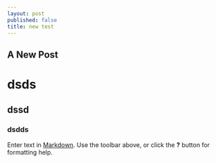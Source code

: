 ```yaml
---
layout: post
published: false
title: new test
---
```

## A New Post
# dsds
## dssd
### dsdds
Enter text in [Markdown](http://daringfireball.net/projects/markdown/). Use the toolbar above, or click the **?** button for formatting help.
